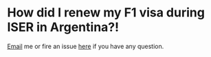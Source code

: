 # How did I renew my F1 visa during ISER in Argentina?!
[Email](mailto:hjzh578@gmail.com) me or fire an issue [here](https://github.com/hjzh4/hjzh4.github.io/issues) if you have any question.
